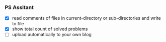 ### PS Assitant ###
- [x] read comments of files in current-directory or sub-directories and write to file
- [x] show total count of solved problems
- [ ] upload automatically to your own blog
